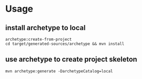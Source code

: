 # Usage  

## install archetype to local

    archetype:create-from-project  
    cd target/generated-sources/archetype && mvn install  
      
## use archetype to create project skeleton  
      
    mvn archetype:generate -DarchetypeCatalog=local  
